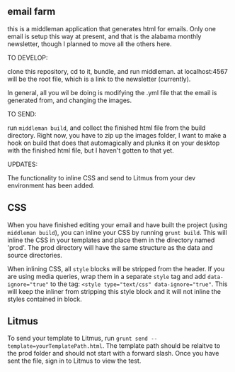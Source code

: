 ## email farm

this is a middleman application that generates html for emails. Only one email is setup this way at present, and that is the alabama monthly newsletter, though I planned to move all the others here.

TO DEVELOP:

clone this repository, cd to it, bundle, and run middleman. at localhost:4567 will be the root file, which is a link to the newsletter (currently).

In general, all you wil be doing is modifying the .yml file that the email is generated from, and changing the images.

TO SEND:

run `middleman build`, and collect the finished html file from the build directory. Right now, you have to zip up the images folder, I want to make a hook on build that does that automagically and plunks it on your desktop with the finished html file, but I haven't gotten to that yet.

UPDATES:

The functionality to inline CSS and send to Litmus from your dev environment has been added.

CSS
------------
When you have finished editing your email and have built the project (using `middleman build`), you can inline your CSS by running `grunt build`. This will inline the CSS in your templates and place them in the directory named 'prod'. The prod directory will have the same structure as the data and source directories.

When inlining CSS, all `style` blocks will be stripped from the header.  If you are using media queries, wrap them in a separate `style` tag and  add `data-ignore="true"` to the  tag: `<style type="text/css" data-ignore="true"`. This will keep the inliner from stripping this style block and it will not inline the styles contained in block.

Litmus
------------
To send your template to Litmus, run `grunt send --template=yourTemplatePath.html`.  The template path should be relaitve to the prod folder and should not start with a forward slash. Once you have sent the file, sign in to Litmus to view the test.